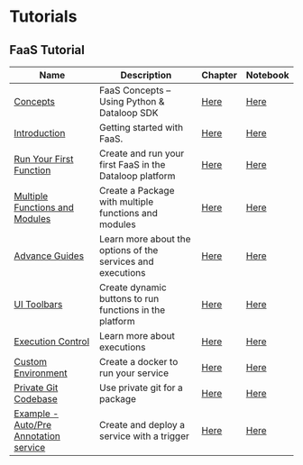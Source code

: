 # Tutorials

## FaaS Tutorial
| Name | Description | Chapter | Notebook |
| --- | --- | --- | --- |
| [Concepts](faas/concept/chapter.md) | FaaS Concepts – Using Python & Dataloop SDK | [Here](tutorials/faas/concept/chapter.md) | [Here](tutorials/faas/concept/chapter.ipynb) |
| [Introduction](faas/introduction/chapter.md) | Getting started with FaaS. | [Here](tutorials/faas/introduction/chapter.md) | [Here](tutorials/faas/introduction/chapter.ipynb) |
| [Run Your First Function](faas/single_function_rgb_to_gray/chapter.md) | Create and run your first FaaS in the Dataloop platform | [Here](tutorials/faas/single_function_rgb_to_gray/chapter.md) | [Here](tutorials/faas/single_function_rgb_to_gray/chapter.ipynb) |
| [Multiple Functions and Modules](faas/multiple_functions_and_modules/chapter.md) | Create a Package with multiple functions and modules | [Here](tutorials/faas/multiple_functions_and_modules/chapter.md) | [Here](tutorials/faas/multiple_functions_and_modules/chapter.ipynb) |
| [Advance Guides](faas/advance/chapter.md) | Learn more about the options of the services and executions | [Here](tutorials/faas/advance/chapter.md) | [Here](tutorials/faas/advance/chapter.ipynb) |
| [UI Toolbars](faas/ui_toolbars/chapter.md) | Create dynamic buttons to run functions in the platform | [Here](tutorials/faas/ui_toolbars/chapter.md) | [Here](tutorials/faas/ui_toolbars/chapter.ipynb) |
| [Execution Control](faas/execution_control/chapter.md) | Learn more about executions | [Here](tutorials/faas/execution_control/chapter.md) | [Here](tutorials/faas/execution_control/chapter.ipynb) |
| [Custom Environment](faas/custom_environment_using_docker/chapter.md) | Create a docker to run your service | [Here](tutorials/faas/custom_environment_using_docker/chapter.md) | [Here](tutorials/faas/custom_environment_using_docker/chapter.ipynb) |
| [Private Git Codebase](faas/private_git_codebase/chapter.md) | Use private git for a package | [Here](tutorials/faas/private_git_codebase/chapter.md) | [Here](tutorials/faas/private_git_codebase/chapter.ipynb) |
| [Example - Auto/Pre Annotation service](faas/auto_annotate/chapter.md) | Create and deploy a service with a trigger | [Here](tutorials/faas/auto_annotate/chapter.md) | [Here](tutorials/faas/auto_annotate/chapter.ipynb) |